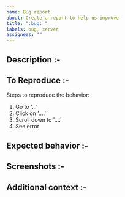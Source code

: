 ```yaml
---
name: Bug report
about: Create a report to help us improve
title: ":bug: "
labels: bug, server
assignees: ""
---
```


<!--- Describe the bug --->

## Description :-

## To Reproduce :-

Steps to reproduce the behavior:

1. Go to '...'
2. Click on '....'
3. Scroll down to '....'
4. See error

## Expected behavior :-

## Screenshots :-

## Additional context :-
